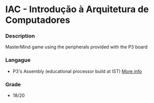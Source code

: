 #  IAC - Introdução à Arquitetura de Computadores

### Description

MasterMind game using the peripherals provided with the P3 board

### Langague
* P3's Assembly (educational processor build at IST)
[More info](http://algos.inesc-id.pt/arq-comp/?Material_Did%C3%A1tico___Processador_P3)

### Grade
* 18/20
